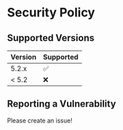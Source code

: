 # Security Policy

## Supported Versions

| Version | Supported          |
| ------- | ------------------ |
| 5.2.x   | :white_check_mark: |
| < 5.2   | :x:                |

## Reporting a Vulnerability

Please create an issue!
